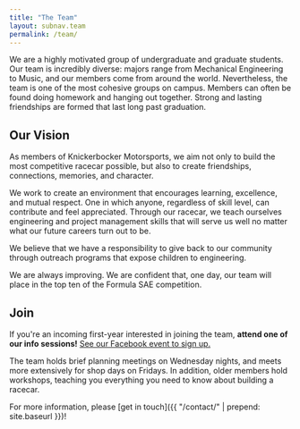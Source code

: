 ```yaml
---
title: "The Team"
layout: subnav.team
permalink: /team/
---
```


We are a highly motivated group of undergraduate and graduate students. Our team is incredibly diverse: majors range from Mechanical Engineering to Music, and our members come from around the world. Nevertheless, the team is one of the most cohesive groups on campus. Members can often be found doing homework and hanging out together. Strong and lasting friendships are formed that last long past graduation.

## Our Vision

As members of Knickerbocker Motorsports, we aim not only to build the most competitive racecar possible, but also to create friendships, connections, memories, and character. 

We work to create an environment that encourages learning, excellence, and mutual respect. One in which anyone, regardless of skill level, can contribute and feel appreciated. Through our racecar, we teach ourselves engineering and project management skills that will serve us well no matter what our future careers turn out to be.

We believe that we have a responsibility to give back to our community through outreach programs that expose children to engineering. 

We are always improving. We are confident that, one day, our team will place in the top ten of the Formula SAE competition.

## Join

If you're an incoming first-year interested in joining the team, **attend one of our info sessions!** [See our Facebook event to sign up.](https://www.facebook.com/events/293106800883682/)

The team holds brief planning meetings on Wednesday nights, and meets more extensively for shop days on Fridays. In addition, older members hold workshops, teaching you everything you need to know about building a racecar.

For more information, please [get in touch]({{ "/contact/" | prepend: site.baseurl }})!

